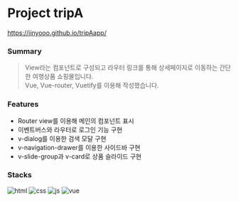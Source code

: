 # Project tripA
https://jinyooo.github.io/tripAapp/
### Summary
 
> View라는 컴포넌트로 구성되고 라우터 링크를 통해 상세페이지로 이동하는 간단한 여행상품 쇼핑몰입니다.   
> Vue, Vue-router, Vuetify를 이용해 작성했습니다.

### Features
* Router view를 이용해 메인의 컴포넌트 표시
* 이벤트버스와 라우터로 로그인 기능 구현
* v-dialog를 이용한 검색 모달 구현
* v-navigation-drawer를 이용한 사이드바 구현
* v-slide-group과 v-card로 상품 슬라이드 구현

### Stacks
<img src="https://img.shields.io/badge/HTML5-E34F26?style=for-the-badge&logo=html5&logoColor=white" alt="html"></img>
<img src="https://img.shields.io/badge/CSS3-1572B6?style=for-the-badge&logo=css3&logoColor=white" alt="css"></img>
<img src="https://img.shields.io/badge/JavaScript-F7DF1E?style=for-the-badge&logo=javascript&logoColor=black" alt="js"></img>
<img src="https://img.shields.io/badge/Vue.js-35495E?style=for-the-badge&logo=vue.js&logoColor=4FC08D" alt="vue"></img>
